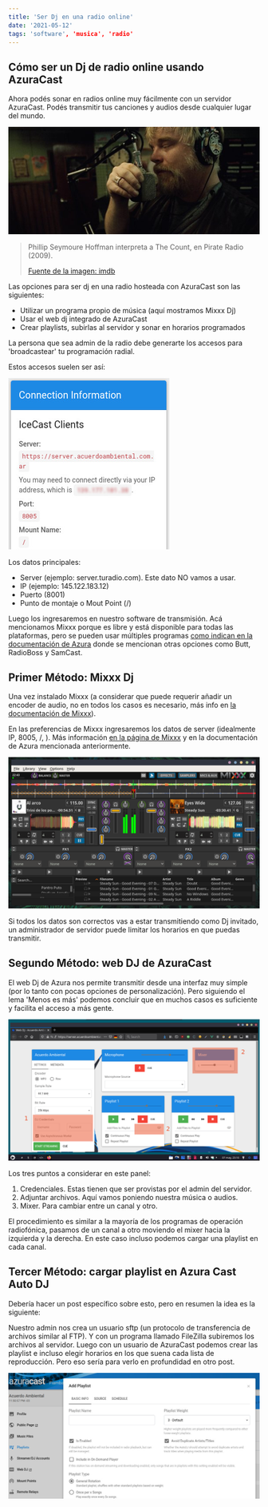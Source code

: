 ```yaml
---
title: 'Ser Dj en una radio online'
date: '2021-05-12'
tags: 'software', 'musica', 'radio'
---
```


## Cómo ser un Dj de radio online usando AzuraCast

Ahora podés sonar en radios online muy fácilmente con un servidor AzuraCast. Podés transmitir tus canciones y audios desde cualquier lugar del mundo.

![Phillip Seymoure Hoffman en Pirate Radio 2009](../images/posts/philip.jpg)

> Phillip Seymoure Hoffman interpreta a The Count, en Pirate Radio (2009).
>
> [Fuente de la imagen: imdb](https://www.imdb.com/title/tt1131729/?ref_=tt_ch)

Las opciones para ser dj en una radio hosteada con AzuraCast son las siguientes:

- Utilizar un programa propio de música (aquí mostramos Mixxx Dj)
- Usar el web dj integrado de AzuraCast
- Crear playlists, subirlas al servidor y sonar en horarios programados

La persona que sea admin de la radio debe generarte los accesos para 'broadcastear' tu programación radial.

Estos accesos suelen ser así:

![La imagen muestra el formato de las credencials de AzuraCast](../images/posts/azura-dj-credentials.jpg)

Los datos principales:

- Server (ejemplo: server.turadio.com). Este dato NO vamos a usar.
- IP (ejemplo: 145.122.183.12)
- Puerto (8001)
- Punto de montaje o Mout Point (/)

Luego los ingresaremos en nuestro software de transmisión. Acá mencionamos Mixxx porque es libre y está disponible para todas las plataformas, pero se pueden usar múltiples programas [como indican en la documentación de Azura](https://docs.azuracast.com/en/user-guide/streaming-software) donde se mencionan otras opciones como Butt, RadioBoss y SamCast.

## Primer Método: Mixxx Dj

Una vez instalado Mixxx (a considerar que puede requerir añadir un encoder de audio, no en todos los casos es necesario, más info en [la documentación de Mixxx](https://github.com/mixxxdj/mixxx/wiki)). 

En las preferencias de Mixxx ingresaremos los datos de server (idealmente IP, 8005, /, ). Más información [en la página de Mixxx](https://mixxx.org/) y en la documentación de Azura mencionada anteriormente.

![Programa Mixxx Dj que transmite musica local a un servidor](../images/posts/mixxx-dj.jpg)

Si todos los datos son correctos vas a estar transmitiendo como Dj invitado, un administrador de servidor puede limitar los horarios en que puedas transmitir.

## Segundo Método: web DJ de AzuraCast

El web Dj de Azura nos permite transmitir desde una interfaz muy simple (por lo tanto con pocas opciones de personalización). Pero siguiendo el lema 'Menos es más' podemos concluir que en muchos casos es suficiente y facilita el acceso a más gente.

![Web dj de azuracast en un navegador Firefox](../images/posts/web-dj.jpg)

Los tres puntos a considerar en este panel:

1. Credenciales. Estas tienen que ser provistas por el admin del servidor.
2. Adjuntar archivos. Aquí vamos poniendo nuestra música o audios.
3. Mixer. Para cambiar entre un canal y otro.

El procedimiento es similar a la mayoría de los programas de operación radiofónica, pasamos de un canal a otro moviendo el mixer hacia la izquierda y la derecha. En este caso incluso podemos cargar una playlist en cada canal.

## Tercer Método: cargar playlist en Azura Cast Auto DJ

Debería hacer un post específico sobre esto, pero en resumen la idea es la siguiente:

Nuestro admin nos crea un usuario sftp (un protocolo de transferencia de archivos similar al FTP). Y con un programa llamado FileZilla subiremos los archivos al servidor. Luego con un usuario de AzuraCast podemos crear las playlist e incluso elegir horarios en los que suena cada lista de reproducción. Pero eso sería para verlo en profundidad en otro post.

![La imagen muestra el tablero de playlist de AzuraCast](../images/posts/azura-playlist.jpg)